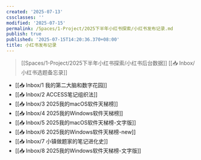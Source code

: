 ```yaml
---
created: '2025-07-13'
cssclasses: ''
modified: '2025-07-15'
permalink: /Spaces/1-Project/2025下半年小红书探索/小红书发布记录.md
publish: true
published: '2025-07-15T14:20:36.370+08:00'
title: 小红书发布记录
---
```

> [[Spaces/1-Project/2025下半年小红书探索/小红书后台数据]]
> [[📥 Inbox/小红书选题备忘录]]

- [[📥 Inbox/1 我的第二大脑和数字花园]]
- [[📥 Inbox/2 ACCESS笔记组织法]]
- [[📥 Inbox/3 2025我的macOS软件天梯榜]]
- [[📥 Inbox/4 2025我的Windows软件天梯榜]]
- [[📥 Inbox/5 2025我的macOS软件天梯榜-文字版]]
- [[📥 Inbox/6 2025我的Windows软件天梯榜-new]]
- [[📥 Inbox/7 小镇做题家的笔记进化史]]
- [[📥 Inbox/8 2025我的Windows软件天梯榜-文字版]]
